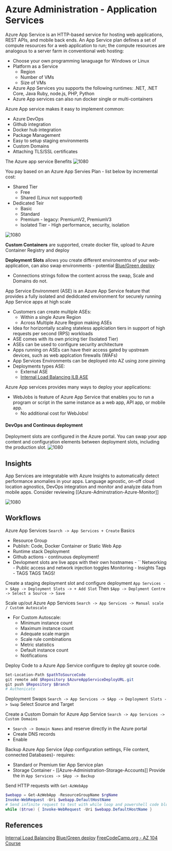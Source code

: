 
# Azure Administration - Application Services


Azure App Service is an HTTP-based service for hosting web applications, REST APIs, and mobile back ends. An App Service plan defines a set of compute resources for a web application to run; the compute resources are analogous to a server farm in conventional web hosting:
- Choose your own programming lanaguage for Windows or Linux
- Platform as a Service
	- Region
	- Number of VMs
	- Size of VMs
- Azure App Services you supports the following runtimes: .NET, .NET Core, Java Ruby, node.js, PHP, Python
- Azure App services can also run docker single or multi-containers

	
Azure App service makes it easy to implement common:
- Azure DevOps 
- Github integration
- Docker hub integration
- Package Management
- Easy to setup staging environments
- Custom Domains
- Attaching TLS/SSL certificates

The Azure app service Benefits
![1080](azureappservicesbenefits.png)


You pay based on an Azure App Servies Plan - list below by incremental cost:
- Shared Tier 
	- Free 
	- Shared (Linux not supported)
- Dedicated Teir 
	- Basic 
	- Standard 
	- Premium - legacy:  PremiumV2, PremiumV3
	- Isolated Tier - High performance, security, isolation

![1080](azureappservicespricetier.png)


**Custom Containers** are supported, create docker file, upload to Azure Container Registry and deploy
	
**Deployment Slots** allows you create different environemtns of your web-application, can also swap environments - potential [Blue/Green deploy](https://en.wikipedia.org/wiki/Blue-green_deployment) 
- Connections strings follow the content across the swap, Scale and Domains do not.
	
App Service Environment (ASE) is an Azure App Service feature that provides a fully isolated and dedidcated environment for securely running App Service apps at high scale
- Customers can create multiple ASEs:
	- Within a single Azure Region
	- Across Multiple Azure Region making ASEs
- Idea for horizontally scaling stateless applciation tiers in support of high requests per second (RPS) workloads
- ASE comes with its own pricing tier (Isolated Tier)
- ASEs can be used to configure security architecture
- Apps running on ASEs can have their access gated by upstream devices, such as web applcation firewalls (WAFs)
- App Services Environments can be deployed  into AZ using zone pinning
- Deployments types ASE:
	- External ASE
	- [Internal Load Balancing ILB ASE](https://azure.microsoft.com/en-gb/blog/internal-load-balancing/)

Azure App services provides many ways to deploy your applications:
- WebJobs is feature of Azure App Service that enables you to run a program or script in the same instance as  a web app, API app, or mobile app.
	- No additional cost for WebJobs!

#### DevOps and Continous deployment

Deployment slots are configured in the Azure portal. You can swap your app content and configuration elements between deployment slots, including the production slot.
![1080](azureappservicesslotsvsswapped.png)

## Insights

App Services are integratable with Azure Insights to automatically detect performance anomalies in your apps. Language agnostic, on-off cloud location agnostics, DevOps integration and monitor and analyze data from mobile apps. Consider reviewing [[Azure-Adminstration-Azure-Monitor]]

![1080](azureappserviesinsightpluses.png)

## Workflows

Azure App Services
`Search -> App Services + Create`
Basics 
- Resource Group
- Publish: Code, Docker Container or Static Web App
- Runtime stack
Deployment 
- Github actions - continuous deployment!
- Devlopment slots are live apps with their own hostnames - ``
Networking - Public access and network injection toggles
Monitoring - Insights
Tags - TAGS TAGS TAGS!

Create a staging deployment slot and configure deployment 
`App Services -> $App -> Deployment Slots -> + Add Slot`
Then
`$App -> Deplyment Centre -> Select a Source -> Save`

Scale up/out Azure App Services
`Search -> App Services -> Manual scale / Custom Autoscale`
- For Custom Autoscale:
	- Minimum instance count
	- Maximum instance count
	- Adequate scale margin
	- Scale rule combinations
	- Metric statistics
	- Default instance count
	- Notifications

Deploy Code to a Azure App Service configure to deploy git source code.
```powershell
Set-Location-Path $pathToSourceCode
git remote add $Repository $AzureAppServiceDeployURL.git 
git push $Repository $Branch
# Authenicate
```

Deployment Swaps
`Search -> App Services -> $App -> Deployment Slots -> Swap`
Select Source and Target

Create a Custom Domain for Azure App Service
`Search -> App Services -> Custom Domains`
- `Search -> Domain Names` and reserve directly in the Azure portal
- Create DNS records
- Enable

Backup Azure App Service (App configuration settings, File content, connected Databases)- requires:
- Standard or Premium tier App Service plan 
- Storage Container - [[Azure-Administration-Storage-Accounts]]
Provide the in `App Services -> $App -> Backup `

Send HTTP requests with `Get-AzWebApp`
```powershell
$webapp = Get-AzWebApp -ResourceGroupName $rgName
Invoke-WebRequest -Uri $webapp.DefaultHostName
# Send infinite request to test with while loop and powershell code blocks
while ($true) { Invoke-WebRequest -Uri $webapp.DefaultHostName }
```


## References

[Internal Load Balancing](https://azure.microsoft.com/en-gb/blog/internal-load-balancing/)
[Blue/Green deploy](https://en.wikipedia.org/wiki/Blue-green_deployment)
[FreeCodeCamp.org - AZ 104 Course](https://www.youtube.com/watch?v=10PbGbTUSAg&t=3458s)
